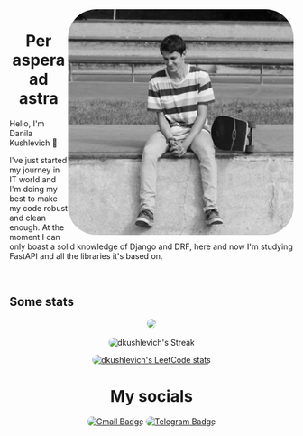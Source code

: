 <style>
img{
    border-radius: 50px;
}
</style>

<img src="https://github.com/dkushlevich/Dkushlevich/blob/main/images/avatar.jpg" alt="Danila Kushleich" height="400" align="right">




<h1 align="center">
Per aspera ad astra<br>
</h1>

Hello, I'm Danila Kushlevich 👋

I've just started my journey in IT world and I'm doing my best to make my code robust and clean enough. At the moment I can only boast a solid knowledge of Django and DRF, here and now I'm studying FastAPI and all the libraries it's based on. 

<br clear="right"/>

## Some stats


<div align="center">
  
![](https://komarev.com/ghpvc/?username=dkushlevich&style=flat-square&color=red)
  
![dkushlevich's Streak](https://github-readme-streak-stats.herokuapp.com/?user=dkushlevich&theme=calm&hide_border=false)

[![dkushlevich's LeetCode stats](https://leetcode-stats-six.vercel.app/?username=dkushlevich&theme=dark)](https://leetcode.com/dkushlevich/)

  
</div>
<h1 align="center">My socials</h1>
<div align="center">
  
[![Gmail Badge](https://img.shields.io/badge/-dkushlevich@gmail.com-c14438?style=flat&logo=Gmail&logoColor=white&link=mailto:dkushlevich@gmail.com)](mailto:dkushlevich@gmail.com)
[![Telegram Badge](https://img.shields.io/badge/-dkushlevich-blue?style=social&logo=telegram&link=https://t.me/dkushlevich)](https://t.me/dkushlevich)
</div>


